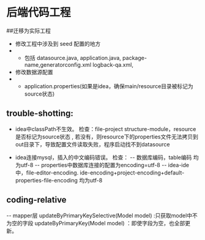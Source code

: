 # 后端代码工程

##迁移为实际工程
- 修改工程中涉及到 seed 配置的地方
- - 包括 datasource.java, application.java, package-name,generatorconfig.xml
    logback-qa.xml,
- 修改数据源配置
- - application.properties(如果是idea，确保main/resource目录被标记为source状态)



## trouble-shotting:
- idea中classPath不生效。
检查：file-project structure-module，resource是否标记为source状态 , 若没有，则resource下的properties文件无法拷贝到out目录下，导致配置文件读取失败，程序启动找不到datasource

- idea连接mysql，插入的中文编码错误。
检查：
-- 数据库编码，table编码 均为utf-8
-- properties中数据库连接的配置为encoding=utf-8
-- idea-ide中，file-editor-encoding. ide-encoding+project-encoding+default-properties-file-encoding 均为utf-8

## coding-relative
-- mapper层 
   updateByPrimaryKeySelective(Model model) :只获取model中不为空的字段 
   updateByPrimaryKey(Model model) ：即使字段为空，也全部更新。

